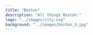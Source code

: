 ```yaml
---
title: "Boston"
description: "All things Boston."
logo: "../images/city.svg"
background: "../images/boston_3.jpg"
---
```



